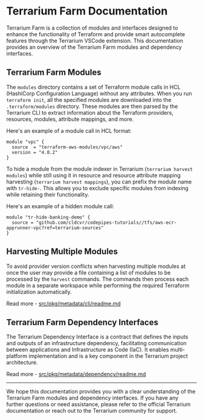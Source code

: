 # Terrarium Farm Documentation

Terrarium Farm is a collection of modules and interfaces designed to enhance the functionality of Terraform and provide smart autocomplete features through the Terrarium VSCode extension. This documentation provides an overview of the Terrarium Farm modules and dependency interfaces.

## Terrarium Farm Modules

The `modules` directory contains a set of Terraform module calls in HCL (HashiCorp Configuration Language) without any attributes. When you run `terraform init`, all the specified modules are downloaded into the `.terraform/modules` directory. These modules are then parsed by the Terrarium CLI to extract information about the Terraform providers, resources, modules, attribute mappings, and more.

Here's an example of a module call in HCL format:

```hcl
module "vpc" {
  source  = "terraform-aws-modules/vpc/aws"
  version = "4.0.2"
}
```

To hide a module from the module indexer in Terrarium (`terrarium harvest modules`) while still using it in resource and resource attribute mapping harvesting (`terrarium harvest mappings`), you can prefix the module name with `tr-hide-`. This allows you to exclude specific modules from indexing while retaining their functionality.

Here's an example of a hidden module call:

```hcl
module "tr-hide-banking-demo" {
  source = "github.com/cldcvr/codepipes-tutorials//tfs/aws-ecr-apprunner-vpc?ref=terrarium-sources"
}
```

## Harvesting Multiple Modules

To avoid provider version conflicts when harvesting multiple modules at once the user may provide a file containing a list of modules to be processed by the `harvest` commands. The commands then process each module in a separate workspace while performing the required Terraform initialization automatically.

Read more - [src/pkg/metadata/cli/readme.md](./src/pkg/metadata/cli/readme.md)

## Terrarium Farm Dependency Interfaces

The Terrarium Dependency Interface is a contract that defines the inputs and outputs of an infrastructure dependency, facilitating communication between applications and Infrastructure as Code (IaC). It enables multi-platform implementation and is a key component in the Terrarium project architecture.

Read more - [src/pkg/metadata/dependency/readme.md](./src/pkg/metadata/dependency/readme.md)

---

We hope this documentation provides you with a clear understanding of the Terrarium Farm modules and dependency interfaces. If you have any further questions or need assistance, please refer to the official Terrarium documentation or reach out to the Terrarium community for support.
